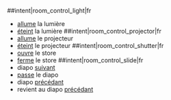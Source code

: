 ##intent|room_control_light|fr
- [allume](on) la lumière
- [éteint](off) la lumière
##intent|room_control_projector|fr
- [allume](on) le projecteur
- [éteint](off) le projecteur
##intent|room_control_shutter|fr
- [ouvre](off) le store
- [ferme](on) le store
##intent|room_control_slide|fr
- diapo [suivant](next)
- [passe](next) le diapo
- diapo [précédant](previous)
- revient au diapo [précédant](previous)